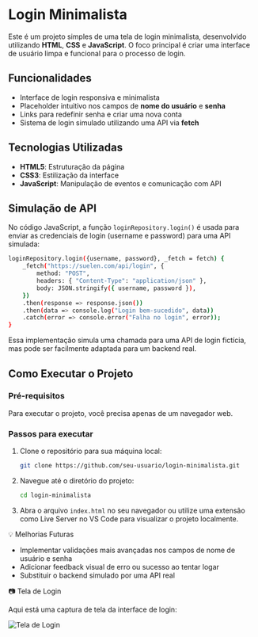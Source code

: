 # Login Minimalista

Este é um projeto simples de uma tela de login minimalista, desenvolvido utilizando **HTML**, **CSS** e **JavaScript**. O foco principal é criar uma interface de usuário limpa e funcional para o processo de login.

## Funcionalidades

- Interface de login responsiva e minimalista
- Placeholder intuitivo nos campos de **nome do usuário** e **senha**
- Links para redefinir senha e criar uma nova conta
- Sistema de login simulado utilizando uma API via **fetch**

## Tecnologias Utilizadas

- **HTML5**: Estruturação da página
- **CSS3**: Estilização da interface
- **JavaScript**: Manipulação de eventos e comunicação com API

## Simulação de API
No código JavaScript, a função `loginRepository.login()` é usada para enviar as credenciais de login (username e password) para uma API simulada:

````bash
loginRepository.login({username, password}, _fetch = fetch) {
    _fetch("https://suelen.com/api/login", {
        method: "POST",
        headers: { "Content-Type": "application/json" },
        body: JSON.stringify({ username, password }),
    })
    .then(response => response.json())
    .then(data => console.log("Login bem-sucedido", data))
    .catch(error => console.error("Falha no login", error));
}
````

Essa implementação simula uma chamada para uma API de login fictícia, mas pode ser facilmente adaptada para um backend real.


## Como Executar o Projeto

### Pré-requisitos
Para executar o projeto, você precisa apenas de um navegador web.

### Passos para executar

1. Clone o repositório para sua máquina local:
   ```bash
   git clone https://github.com/seu-usuario/login-minimalista.git

2. Navegue até o diretório do projeto:
   ```bash
   cd login-minimalista
   
3. Abra o arquivo ``index.html`` no seu navegador ou utilize uma extensão como Live Server no VS Code para visualizar o projeto localmente.


💡 Melhorias Futuras
- Implementar validações mais avançadas nos campos de nome de usuário e senha
- Adicionar feedback visual de erro ou sucesso ao tentar logar
- Substituir o backend simulado por uma API real

📷 Tela de Login

Aqui está uma captura de tela da interface de login:

![Tela de Login](assets/login.jpg)






